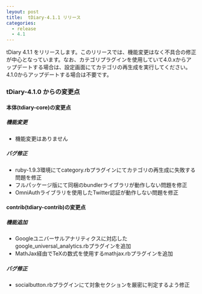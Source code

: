 ```yaml
---
leyout: post
title:  tDiary-4.1.1 リリース
categories:
  - release
  - 4.1
---
```

tDiary 4.1.1 をリリースします。このリリースでは、機能変更はなく不具合の修正が中心となっています。なお、カテゴリプラグインを使用していて4.0.xからアップデートする場合は、設定画面にてカテゴリの再生成を実行してください。4.1.0からアップデートする場合は不要です。

### tDiary-4.1.0 からの変更点

#### 本体(tdiary-core)の変更点

##### 機能変更
* 機能変更はありません

##### バグ修正
* ruby-1.9.3環境にてcategory.rbプラグインにてカテゴリの再生成に失敗する問題を修正
* フルパッケージ版にて同梱のbundlerライブラリが動作しない問題を修正
* OmniAuthライブラリを使用したTwitter認証が動作しない問題を修正

#### contrib(tdiary-contrib)の変更点

##### 機能追加
* Googleユニバーサルアナリティクスに対応したgoogle_universal_analytics.rbプラグインを追加
* MathJax経由でTeXの数式を使用するmathjax.rbプラグインを追加

##### バグ修正
* socialbutton.rbプラグインにて対象セクションを厳密に判定するよう修正

